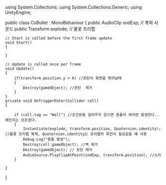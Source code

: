 using System.Collections;
using System.Collections.Generic;
using UnityEngine;

public class CsBullet : MonoBehaviour
{
    public AudioClip sndExp; // 폭파 사운드
    public Transform explode; // 불꽃 프리팹

    // Start is called before the first frame update
    void Start()
    {
        
    }

    // Update is called once per frame
    void Update()
    {
        if(transform.position.y < 0) //포탄이 화면을 벗어날때
        {
            Destroy(gameObject); //포탄  제거
        }
    }
    private void OnTriggerEnter(Collider coll)
    {
        
        if (coll.tag == "Wall") //조건문을 걸어주지 않으면 충돌이 여러번 발생한다..왜인지는 모르겠다.
        {
            Instantiate(explode, transform.position, Quaternion.identity); //불꽃 프리팹 복제, Quaternion.identity는 프리팹의 회전이 필요없을 떄 사용
            Debug.Log("충돌 발생");
            Destroy(coll.gameObject); //벽 제거
            Destroy(gameObject); // 포탄 제거
            AudioSource.PlayClipAtPoint(sndExp, transform.position); //소리
        }
      
    }
}
